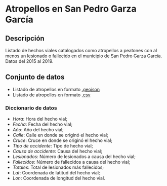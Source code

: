 # Atropellos en San Pedro Garza García
## Descripción
Listado de hechos viales catalogados como atropellos a peatones con al menos un lesionado o fallecido en el municipio de San Pedro Garza García. Datos del 2015 al 2019.
## Conjunto de datos
* Listado de atropellos en formato [.geojson](https://github.com/sanpgg/atropellos_spgg/blob/master/data/atropellos_2015-2019.geojson)
* Listado de atropellos en formato [.csv](https://github.com/sanpgg/atropellos_spgg/blob/master/data/atropellos_2015-2019.csv)
### Diccionario de datos
- *Hora*: Hora del hecho vial;
- *Fecha*: Fecha del hecho vial;
- *Año*: Año del hecho vial;
- *Calle*: Calle en donde se originó el hecho vial;
- *Cruce*: Cruce en donde se originó el hecho vial;
- *Tipo de accidente*: Tipo de hecho vial;
- *Causa de accidente*: Causa del hecho vial;
- *Lesionados*: Número de lesionados a causa del hecho vial;
- *Fallecidos*: Número de fallecidos a causa del hecho vial;
- *Totales*: Total de lesionados más fallecidos;
- *Lat*: Coordenada de latitud del hecho vial;
- *Lon*: Coordenada de longitud del hecho vial.
